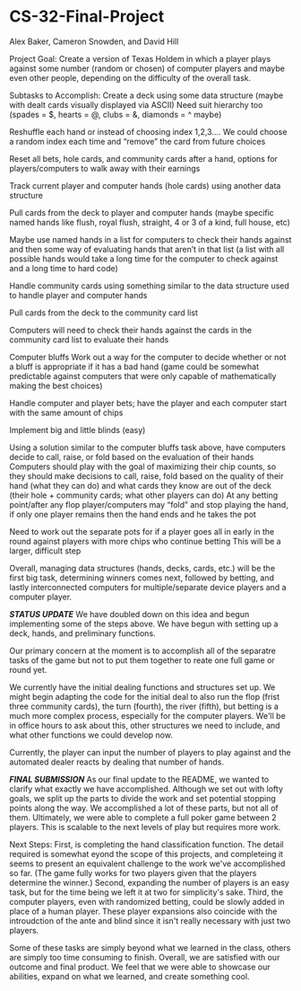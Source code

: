 # CS-32-Final-Project
Alex Baker, Cameron Snowden, and David Hill



Project Goal:
Create a version of Texas Holdem in which a player plays against some number (random or chosen) of computer players and maybe even other people, depending on the difficulty of the overall task.

Subtasks to Accomplish:
Create a deck using some data structure (maybe with dealt cards visually displayed via ASCII)
Need suit hierarchy too (spades = $, hearts = @, clubs = &, diamonds = ^ maybe)

Reshuffle each hand or instead of choosing index 1,2,3…. We could choose a random index each time and “remove” the card from future choices

Reset all bets, hole cards, and community cards after a hand, options for players/computers to walk away with their earnings

Track current player and computer hands (hole cards) using another data structure

Pull cards from the deck to player and computer hands
(maybe specific named hands like flush, royal flush, straight, 4 or 3 of a kind, full house, etc)

Maybe use named hands in a list for computers to check their hands against and then some way of evaluating hands that aren’t in that list (a list with all possible hands would take a long time for the computer to check against and a long time to hard code)

Handle community cards using something similar to the data structure used to handle player and computer hands

Pull cards from the deck to the community card list

Computers will need to check their hands against the cards in the community card list to evaluate their hands

Computer bluffs
Work out a way for the computer to decide whether or not a bluff is appropriate if it has a bad hand (game could be somewhat predictable against computers that were only capable of mathematically making the best choices)

Handle computer and player bets; have the player and each computer start with the same amount of chips

Implement big and little blinds (easy)

Using a solution similar to the computer bluffs task above, have computers decide to call, raise, or fold based on the evaluation of their hands
Computers should play with the goal of maximizing their chip counts, so they should make decisions to call, raise, fold based on the quality of their hand (what they can do) and what cards they know are out of the deck (their hole + community cards; what other players can do)
At any betting point/after any flop player/computers may “fold” and stop playing the hand, if only one player remains then the hand ends and he takes the pot

Need to work out the separate pots for if a player goes all in early in the round against players with more chips who continue betting
This will be a larger, difficult step

Overall, managing data structures (hands, decks, cards, etc.) will be the first big task, determining winners comes next, followed by betting, and lastly interconnected computers for multiple/separate device players and a computer player.




***STATUS UPDATE***
We have doubled down on this idea and begun implementing some of the steps above. 
We have begun with setting up a deck, hands, and preliminary functions.

Our primary concern at the moment is to accomplish all of the separatre tasks of the game but not to put them together to reate one full game or round yet. 

We currently have the initial dealing functions and structures set up. We might begin adapting the code for the initial deal to also run the flop (frist three community cards), the turn (fourth), the river (fifth), but betting is a much more complex process, especially for the computer players. We'll be in office hours to ask about this, other structures we need to include, and what other functions we could develop now.

Currently, the player can input the number of players to play against and the automated dealer reacts by dealing that number of hands.



***FINAL SUBMISSION***
As our final update to the README, we wanted to clarify what exactly we have accomplished. Although we set out with lofty goals, we split up the parts to divide the work and set potential stopping points along the way. We accomplished a lot of these parts, but not all of them. Ultimately, we were able to complete a full poker game between 2 players. This is scalable to the next levels of play but requires more work.

Next Steps: First, is completing the hand classification function. The detail required is somewhat eyond the scope of this projects, and completeing it seems to present an equivalent challenge to the work we've accomplished so far. (The game fully works for two players given that the players determine the winner.) Second, expanding the number of players is an easy task, but for the time being we left it at two for simplicity's sake. Third, the computer players, even with randomized betting, could be slowly added in place of a human player. These player expansions also coincide with the introudction of the ante and blind since it isn't really necessary with just two players.

Some of these tasks are simply beyond what we learned in the class, others are simply too time consuming to finish. Overall, we are satisfied with our outcome and final product. We feel that we were able to showcase our abilities, expand on what we learned, and create something cool.

